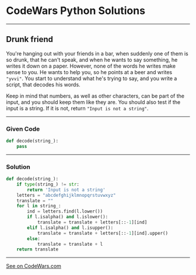 # CodeWars Python Solutions

---

## Drunk friend


You're hanging out with your friends in a bar, when suddenly one of them is so drunk, that he can't speak, and when he wants to say something, he writes it down on a paper. However, none of the words he writes make sense to you. He wants to help you, so he points at a beer and writes `"yvvi"`. You start to understand what he's trying to say, and you write a script, that decodes his words.

Keep in mind that numbers, as well as other characters, can be part of the input, and you should keep them like they are. You should also test if the input is a string. If it is not, return `"Input is not a string"`.


---

### Given Code


```python
def decode(string_):
    pass
```

---

### Solution


```python
def decode(string_):
    if type(string_) != str:
        return 'Input is not a string'
    letters = "abcdefghijklmnopqrstuvwxyz"
    translate = ""
    for l in string_:
        ind = letters.find(l.lower())
        if l.isalpha() and l.islower():
            translate = translate + letters[::-1][ind]
        elif l.isalpha() and l.isupper():
            translate = translate + letters[::-1][ind].upper()
        else:
            translate = translate + l
    return translate
```



---


[See on CodeWars.com](https://www.codewars.com/kata/558ffec0f0584f24250000a0)
